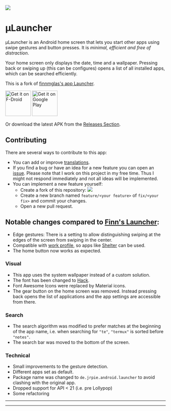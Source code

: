 <!-- Shields from shields.io -->
<!--[![][shield-release]][latest-release] -->
[![][shield-license]][license]

# μLauncher


µLauncher is an Android home screen that lets you start other apps using swipe gestures and button presses.
It is *minimal, efficient and free of distraction*.

Your home screen only displays the date, time and a wallpaper.
Pressing back or swiping up (this can be configures) opens a list
of all installed apps, which can be searched efficiently.


This is a fork of [finnmglas's app Launcher][original-repo].

[<img src="https://fdroid.gitlab.io/artwork/badge/get-it-on.png"
     alt="Get it on F-Droid"
     height="80">](https://f-droid.org/packages/de.jrpie.android.launcher/)
[<img src="https://play.google.com/intl/en_us/badges/images/generic/en-play-badge.png"
     alt="Get it on Google Play"
     height="80">](https://play.google.com/store/apps/details?id=de.jrpie.android.launcher)

Or download the latest APK from the [Releases Section](https://github.com/jrpie/Launcher/releases/latest).

## Contributing

There are several ways to contribute to this app:
* You can add or improve [translations][toolate].
* If you find a bug or have an idea for a new feature you can open an [issue][issues]. Please note that I work on this project in my free time. Thus I might not respond immediately and not all ideas will be implemented.
* You can implement a new feature yourself:
  - Create a fork of this repository: [![][shield-gh-fork]][fork]
  - Create a new branch named `feature/<your feature>` of `fix/<your fix>` and commit your changes.
  - Open a new pull request.



## Notable changes compared to [Finn's Launcher][original-repo]:

* Edge gestures: There is a setting to allow distinguishing swiping at the edges of the screen from swiping in the center.
* Compatible with [work profile](https://www.android.com/enterprise/work-profile/), so apps like [Shelter](https://gitea.angry.im/PeterCxy/Shelter) can be used.
* The home button now works as expected.

### Visual
* This app uses the system wallpaper instead of a custom solution.
* The font has been changed to [Hack][hack-font].
* Font Awesome Icons were replaced by Material icons.
* The gear button on the home screen was removed. Instead pressing back opens the list of applications and the app settings are accessible from there.


### Search
* The search algorithm was modified to prefer matches at the beginning of the app name, i.e. when searching for `"te"`, `"termux"` is sorted before `"notes"`.
* The search bar was moved to the bottom of the screen.

### Technical
* Small improvements to the gesture detection.
* Different apps set as default.
* Package name was changed to `de.jrpie.android.launcher` to avoid clashing with the original app.
* Dropped support for API < 21 (i.e. pre Lollypop)
* Some refactoring
---
---
  [hack-font]: https://sourcefoundry.org/hack/
  [original-repo]: https://github.com/finnmglas/Launcher
  [toolate]: https://toolate.othing.xyz/projects/jrpie-launcher/
  [issues]: https://github.com/jrpie/Launcher/issues/
  [fork]: https://github.com/jrpie/Launcher/fork/


<!-- Download links / stores -->

  [store-googleplay]: https://play.google.com/store/apps/details?id=de.jrpie.android.launcher
  [store-googleplay-badgecampain]: https://play.google.com/store/apps/details?id=de.jrpie.android.launcher&pcampaignid=pcampaignidMKT-Other-global-all-co-prtnr-py-PartBadge-Mar2515-1
  [store-fdroid]: https://f-droid.org/packages/de.jrpie.android.launcher/

<!-- Shields and Badges -->

  [shield-release]: https://img.shields.io/github/v/release/jrpie/Launcher?style=flat
  [shield-contribute]: https://img.shields.io/badge/contributions-welcome-007ec6.svg?style=flat
  [shield-license]: https://img.shields.io/badge/license-MIT-007ec6?style=flat

  [shield-gh-watch]: https://img.shields.io/github/watchers/jrpie/Launcher?label=Watch&style=social
  [shield-gh-star]: https://img.shields.io/github/stars/jrpie/Launcher?label=Star&style=social
  [shield-gh-fork]: https://img.shields.io/github/forks/jrpie/Launcher?label=Fork&style=social



<!-- Helpful resources -->

  [license]: https://github.com/jrpie/Launcher/blob/master/LICENSE
